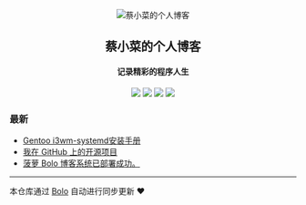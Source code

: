 <p align="center"><img alt="蔡小菜的个人博客" src="https://pic.stackoverflow.wiki/uploadImages/114/246/231/87/2020/06/06/16/41/3e4a3ce8-8882-4258-9860-a337bf859605.png"></p><h2 align="center">
蔡小菜的个人博客
</h2>

<h4 align="center">记录精彩的程序人生</h4>
<p align="center"><a title="蔡小菜的个人博客" target="_blank" href="https://github.com/caiwx86/bolo-blog"><img src="https://img.shields.io/github/last-commit/caiwx86/bolo-blog.svg?style=flat-square&color=FF9900"></a>
<a title="GitHub repo size in bytes" target="_blank" href="https://github.com/caiwx86/bolo-blog"><img src="https://img.shields.io/github/repo-size/caiwx86/bolo-blog.svg?style=flat-square"></a>
<a title="Bolo Version" target="_blank" href="https://github.com/adlered/bolo-solo"><img src="https://img.shields.io/badge/bolo-v2.5 稳定版-f1e05a.svg?style=flat-square&color=blueviolet"></a>
<a title="Hits" target="_blank" href="https://github.com/88250/hits"><img src="https://hits.b3log.org/caiwx86/bolo-blog.svg"></a></p>

### 最新

* [Gentoo i3wm-systemd安装手册](HTTP://null:-1/articles/2021/08/27/1629999556388.html)
* [我在 GitHub 上的开源项目](HTTP://null:-1/github)
* [菠萝 Bolo 博客系统已部署成功。](HTTP://null:-1/hello-bolo)



---

本仓库通过 [Bolo](https://github.com/adlered/bolo-solo) 自动进行同步更新 ❤️ 